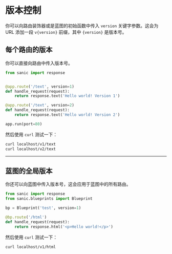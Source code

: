 # 版本控制

你可以向路由装饰器或是蓝图的初始函数中传入 `version` 关键字参数。这会为 URL 添加一段 `v{version}` 前缀，其中 `{version}` 是版本号。

## 每个路由的版本

你可以直接向路由中传入版本号。

```python
from sanic import response


@app.route('/text', version=1)
def handle_request(request):
    return response.text('Hello world! Version 1')

@app.route('/text', version=2)
def handle_request(request):
    return response.text('Hello world! Version 2')

app.run(port=80)
```

然后使用 `curl` 测试一下：

```bash
curl localhost/v1/text
curl localhost/v2/text
```

---

## 蓝图的全局版本

你还可以向蓝图中传入版本号，这会应用于蓝图中的所有路由。

```python
from sanic import response
from sanic.blueprints import Blueprint

bp = Blueprint('test', version=1)

@bp.route('/html')
def handle_request(request):
    return response.html('<p>Hello world!</p>')
```

然后使用 `curl` 测试一下：

```bash
curl localhost/v1/html
```
